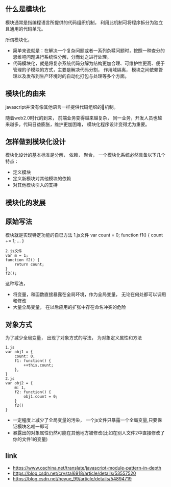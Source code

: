 ## 什么是模块化

模块通常是指编程语言所提供的代码组织机制， 利用此机制可将程序拆分为独立且通用的代码单元。

所谓模块化，
- 简单来说就是：在解决一个复杂问题或者一系列杂糅问题时，按照一种查分的思维吧问题进行系统性分解，分而划之进行处理。
- 代码模块化，就是将复杂系统代码分解为结构更加合理、可维护性更高、便于管理的子模块的方式，主要是解决代码分割， 作用域隔离， 模块之间依赖管理以及发布到生产环境时的自动化打包与处理等多个方面。

## 模块化的由来

javascript并没有像其他语言一样提供代码组织的机制。

随着web2.0时代的到来， 前端业务变得越来越复杂， 同一业务，开发人员也越来越多，代码日益膨胀，维护更加困难， 模块化程序设计变得尤为重要。

## 怎样做到模块化设计

模块化设计的基本标准是分解， 依赖， 聚合， 一个模块化系统必然具备以下几个特点：

- 定义模块
- 定义新模块对其他模块的依赖
- 对其他模块引入的支持

## 模块化的发展

## 原始写法
模块就是实现特定功能的自已方法
    1.js文件
    var count = 0;
    function f1() {
        count += 1;
        ...
    }
    
    2.js文件
    var m = 1;
    function f2() {
        return count;
    }
    f2();
    
这种写法， 
- 将变量，和函数直接暴露在全局环境，作为全局变量， 无论在何处都可以调用和修改
- 大量全局变量， 在以后应用的扩张中存在命名冲突的危险

## 对象方式
为了减少全局变量， 出现了对象方式的写法， 为对象定义属性和方法

    1.js
    var obj1 = {
        count: 0,
        f1: function() {
            ++this.count;
        },
    }
    2.js
    var obj2 = {
        m: 1,
        f2: function() {
            obj1.count = 0;
        }
        f2()
    }
- 一定程度上减少了全局变量的污染， 一个js文件只暴露一个全局变量,只要保证模块名唯一即可
- 暴露出的对象属性仍然可能在其他地方被修改(比如在别人文件2中直接修改了你的文件1的变量)

## link
- https://www.oschina.net/translate/javascript-module-pattern-in-depth
- https://blog.csdn.net/crystal6918/article/details/53557520
- https://blog.csdn.net/heyue_99/article/details/54894719

    




